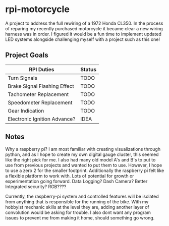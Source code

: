 # rpi-motorcycle

A project to address the full rewiring of a 1972 Honda CL350. In the process of reparing my recently purchased motorcycle it became clear a new wiring harness was in order. I figured it would be a fun time to implement updated LED systems alongside challenging myself with a project such as this one!

## Project Goals

| RPI Duties | Status |
|--|--|
| Turn Signals | TODO |
| Brake Signal Flashing Effect | TODO |
| Tachometer Replacement | TODO |
| Speedometer Replacement | TODO |
| Gear Indication | TODO |
| Electronic Ignition Advance? | IDEA |

## Notes

Why a raspberry pi? I am most familiar with creating visualizations through python, and as I hope to create my own digital gauge cluster, this seemed like the right pick for me. I also had many old model A's and B's to put to use from previous projects and wanted to put them to use. However, I hope to use a zero 2 for the smaller footprint. Additionally the raspberry pi felt like a flexible platform to work with. Lots of potential for growth or experimentation going forward. Data Logging? Dash Camera? Better Integrated security? RGB????

Currently, the raspberry-pi system and controlled features will be isolated from anything that is responsible for the running of the bike. With my hobbyist mechanic skills at the level they are, adding another layer of convolution would be asking for trouble. I also dont want any program issues to prevent me from making it home, should something go wrong.
